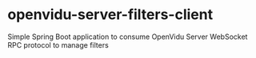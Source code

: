 # openvidu-server-filters-client
Simple Spring Boot application to consume OpenVidu Server WebSocket RPC protocol to manage filters
